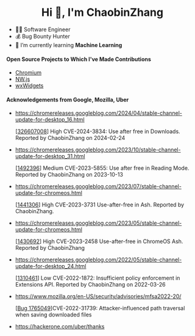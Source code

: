 <h1 align="center">Hi 👋, I'm ChaobinZhang</h1>

- 👨‍💻 Software Engineer 
- 💰 Bug Bounty Hunter
- 🌱 I’m currently learning **Machine Learning**

#### Open Source Projects to Which I've Made Contributions

- [Chromium](https://source.chromium.org/chromium/chromium/src/+/main:AUTHORS)
- [NW.js](https://github.com/nwjs/nw.js/graphs/contributors)
- [wxWidgets](https://github.com/wxWidgets/wxWidgets/blob/97546a6f0cf941ce94b42a27b23f51e224c8e54e/samples/taskbarbutton/taskbarbutton.cpp#L4)

#### Acknowledgements from Google, Mozilla, Uber
- https://chromereleases.googleblog.com/2024/04/stable-channel-update-for-desktop_16.html

  [[326607008](https://issues.chromium.org/issues/326607008)] High CVE-2024-3834: Use after free in Downloads. Reported by ChaobinZhang on 2024-02-24

- https://chromereleases.googleblog.com/2023/10/stable-channel-update-for-desktop_31.html
    
    [[1492396](https://bugs.chromium.org/p/chromium/issues/detail?id=1492396)] Medium CVE-2023-5855: Use after free in Reading Mode. Reported by ChaobinZhang on 2023-10-13

- https://chromereleases.googleblog.com/2023/07/stable-channel-update-for-chromeos.html

    [[1441306](https://bugs.chromium.org/p/chromium/issues/detail?id=1441306)] High CVE-2023-3731 Use-after-free in Ash. Reported by ChaobinZhang.

- https://chromereleases.googleblog.com/2023/05/stable-channel-update-for-chromeos.html

    [[1430692](https://bugs.chromium.org/p/chromium/issues/detail?id=1430692)] High CVE-2023-2458 Use-after-free in ChromeOS Ash. Reported by ChaobinZhang

- https://chromereleases.googleblog.com/2022/05/stable-channel-update-for-desktop_24.html

    [[1310461](https://bugs.chromium.org/p/chromium/issues/detail?id=1310461)] Low CVE-2022-1872: Insufficient policy enforcement in Extensions API. Reported by ChaobinZhang on 2022-03-26

- https://www.mozilla.org/en-US/security/advisories/mfsa2022-20/

    [[Bug 1765049](https://bugzilla.mozilla.org/show_bug.cgi?id=1765049)]CVE-2022-31739: Attacker-influenced path traversal when saving downloaded files

- https://hackerone.com/uber/thanks
